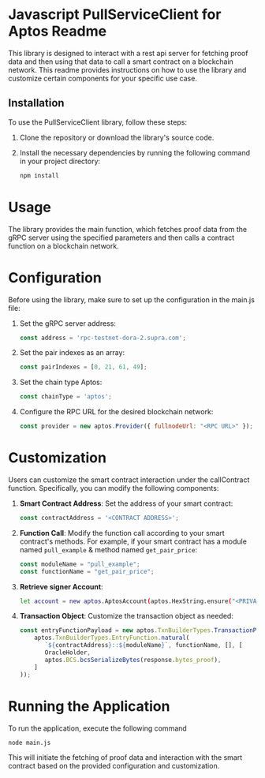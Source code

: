 # Javascript PullServiceClient for Aptos Readme

This library is designed to interact with a rest api server for fetching proof data and then using that data to call a smart
contract on a blockchain network. This readme provides instructions on how to use the library and customize certain
components for your specific use case.

## Installation

To use the PullServiceClient library, follow these steps:

1. Clone the repository or download the library's source code.
2. Install the necessary dependencies by running the following command in your project directory:

   ```bash
   npm install
   ```

# Usage

The library provides the main function, which fetches proof data from the gRPC server using the specified parameters and
then calls a contract function on a blockchain network.

# Configuration

Before using the library, make sure to set up the configuration in the main.js file:

1. Set the gRPC server address:

   ```js
   const address = 'rpc-testnet-dora-2.supra.com';
   ```
2. Set the pair indexes as an array:

   ```js
   const pairIndexes = [0, 21, 61, 49];
   ```

3. Set the chain type Aptos:

   ```js
   const chainType = 'aptos';
   ```

4. Configure the RPC URL for the desired blockchain network:

   ```js
   const provider = new aptos.Provider({ fullnodeUrl: "<RPC URL>" });
   ```

# Customization

Users can customize the smart contract interaction under the callContract function. Specifically, you can modify the
following components:

1. **Smart Contract Address**: Set the address of your smart contract:
   ```js
   const contractAddress = '<CONTRACT ADDRESS>';
   ```

2. **Function Call**: Modify the function call according to your smart contract's methods. For example, if your smart contract has a module named `pull_example` & method named `get_pair_price`:
   ```js
   const moduleName = "pull_example";
   const functionName = "get_pair_price";
   ```

3. **Retrieve signer Account**: 
   ```bash
   let account = new aptos.AptosAccount(aptos.HexString.ensure("<PRIVATE KEY>").toUint8Array(), walletAddress);
   ```

4. **Transaction Object**: Customize the transaction object as needed:
   ```js
   const entryFunctionPayload = new aptos.TxnBuilderTypes.TransactionPayloadEntryFunction(
       aptos.TxnBuilderTypes.EntryFunction.natural(
          `${contractAddress}::${moduleName}`, functionName, [], [
          OracleHolder,
          aptos.BCS.bcsSerializeBytes(response.bytes_proof),
       ]
   ));
   ```

# Running the Application

To run the application, execute the following command

```bash
node main.js
```

This will initiate the fetching of proof data and interaction with the smart contract based on the provided
configuration and customization.